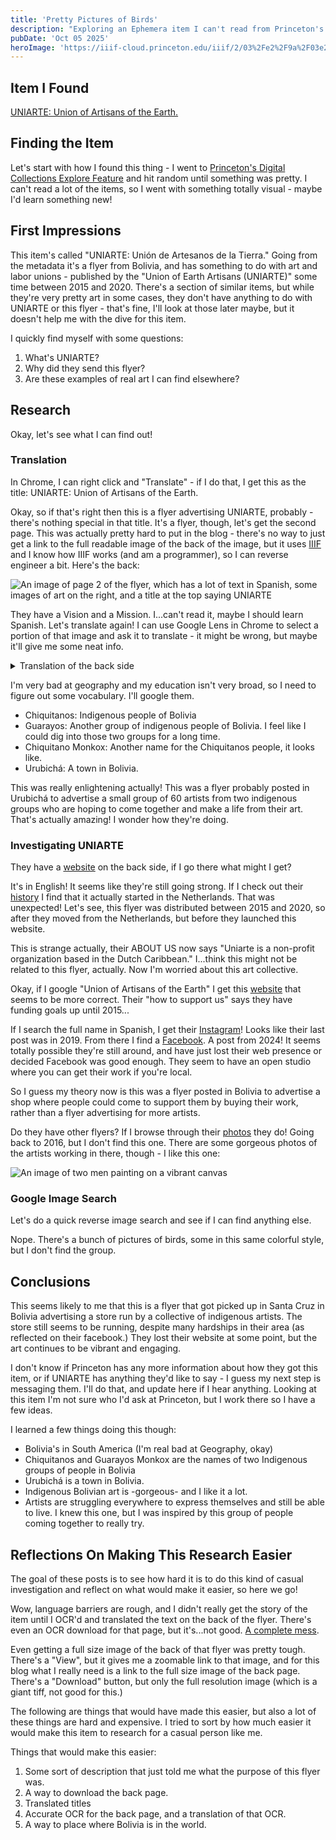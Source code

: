 ```yaml
---
title: 'Pretty Pictures of Birds'
description: "Exploring an Ephemera item I can't read from Princeton's Latin American Ephemera."
pubDate: 'Oct 05 2025'
heroImage: 'https://iiif-cloud.princeton.edu/iiif/2/03%2Fe2%2F9a%2F03e29af6a0a94fb39052ac8677330685%2Fintermediate_file/full/!453,696/0/default.jpg'
---
```


## Item I Found

[UNIARTE: Union of Artisans of the Earth.](https://digital-collections.princeton.edu/i/uniarte-uni%C3%B3n-artesanos-tierra/item/228edc47-3afe-4f27-9638-9cb193141e04)

## Finding the Item

Let's start with how I found this thing - I went to [Princeton's Digital Collections Explore Feature](https://digital-collections.princeton.edu/browse) and hit random until something was pretty. I can't read a lot of the items, so I went with something totally visual - maybe I'd learn something new!

## First Impressions

This item's called "UNIARTE: Unión de Artesanos de la Tierra." Going from the metadata it's a flyer from Bolivia, and has something to do with art and labor unions - published by the "Union of Earth Artisans (UNIARTE)" some time between 2015 and 2020. There's a section of similar items, but while they're very pretty art in some cases, they don't have anything to do with UNIARTE or this flyer - that's fine, I'll look at those later maybe, but it doesn't help me with the dive for this item.

I quickly find myself with some questions:

1. What's UNIARTE?
2. Why did they send this flyer?
3. Are these examples of real art I can find elsewhere?

## Research

Okay, let's see what I can find out!

### Translation

In Chrome, I can right click and "Translate" - if I do that, I get this as the title: UNIARTE: Union of Artisans of the Earth.

Okay, so if that's right then this is a flyer advertising UNIARTE, probably - there's nothing special in that title. It's a flyer, though, let's get the second page. This was actually pretty hard to put in the blog - there's no way to just get a link to the full readable image of the back of the image, but it uses [IIIF](https://iiif.io/) and I know how IIIF works (and am a programmer), so I can reverse engineer a bit. Here's the back:

![An image of page 2 of the flyer, which has a lot of text in Spanish, some images of art on the right, and a title at the top saying UNIARTE](https://iiif-cloud.princeton.edu/iiif/2/4b%2F60%2Fa4%2F4b60a4ba1d3c4d839588d908f70b90c9%2Fintermediate_file/full/,600/0/default.jpg)

They have a Vision and a Mission. I...can't read it, maybe I should learn Spanish. Let's translate again! I can use Google Lens in Chrome to select a portion of that image and ask it to translate - it might be wrong, but maybe it'll give me some neat info.

<details>

<summary>Translation of the back side</summary>

> UNIARTE
>
> The Union of Artisans of the Earth UNIARTE, is an artisan organization with a cultural identity and a vision of social enterprise, founded on November 27, 2004, by a group of young Chiquitanos and Guarayos, which brings together 60 artisans. Legally established with Legal Personality No. 317/05 of September 5, 2005, with headquarters at Calle Charagua No. 37 in the city of Santa Cruz de la Sierra, Bolivia.
>
> This venture arose from a group of young people with artistic experience, brought together by the desire to improve their economic and social situation through their art, forming their own organization and carrying out their activities in an autonomous and self-managed way. With the purpose of supporting training, income generation through the production and solidarity marketing of artisan products, and the defense and dissemination of our cultural identity.
>
> We are a "Cultural Capital" and we want to share our experience, knowledge, and the roots of our lands, which we contribute to this society with the simplest thing, "the love for the beautiful and the useful", generating self-employment and sustainable socioeconomic self-development, inventing a future for our communities through our art. Encouraging creativity, fostering the abilities and self-esteem of young people in particular who migrate to the cities in search of better opportunities and who soon become alienated, devaluing the most precious thing we have.
>
> It is, without a doubt, our contribution as Chiquitano Monkox and Guarayos peoples of Urubichá, in a space where ancestral wisdom and the need for improvement have achieved their vindication as an option for better days for our society.
>
> Vision:
>
> "To be a model and self-sustaining social enterprise, recognized for its cultural identity and social dynamism."
>
> Mission:
>
> "To defend and disseminate our cultural identity and coexistence with nature, through the production and marketing of handicrafts, contributing to the socioeconomic growth and training of our artisans."
</details>

I'm very bad at geography and my education isn't very broad, so I need to figure out some vocabulary. I'll google them.

* Chiquitanos: Indigenous people of Bolivia
* Guarayos: Another group of indigenous people of Bolivia. I feel like I could dig into those two groups for a long time.
* Chiquitano Monkox: Another name for the Chiquitanos people, it looks like.
* Urubichá: A town in Bolivia.

This was really enlightening actually! This was a flyer probably posted in Urubichá to advertise a small group of 60 artists from two indigenous groups who are hoping to come together and make a life from their art. That's actually amazing! I wonder how they're doing.

### Investigating UNIARTE

They have a [website](http://uniarte.org/) on the back side, if I go there what might I get?

It's in English! It seems like they're still going strong. If I check out their [history](https://uniarte.org/about-mission-and-history/) I find that it actually started in the Netherlands. That was unexpected! Let's see, this flyer was distributed between 2015 and 2020, so after they moved from the Netherlands, but before they launched this website.

This is strange actually, their ABOUT US now says "Uniarte is a non-profit organization based in the Dutch Caribbean." I...think this might not be related to this flyer, actually. Now I'm worried about this art collective.

Okay, if I google "Union of Artisans of the Earth" I get this [website](https://uniarte-en.weebly.com/index.html) that seems to be more correct. Their "how to support us" says they have funding goals up until 2015...

If I search the full name in Spanish, I get their [Instagram](https://www.instagram.com/uniartesantacruz/?hl=en)! Looks like their last post was in 2019. From there I find a [Facebook](https://www.facebook.com/uniartesantacruz/). A post from 2024! It seems totally possible they're still around, and have just lost their web presence or decided Facebook was good enough. They seem to have an open studio where you can get their work if you're local.

So I guess my theory now is this was a flyer posted in Bolivia to advertise a shop where people could come to support them by buying their work, rather than a flyer advertising for more artists.

Do they have other flyers? If I browse through their [photos](https://www.facebook.com/uniartesantacruz/photos?locale=es_LA) they do! Going back to 2016, but I don't find this one. There are some gorgeous photos of the artists working in there, though - I like this one:

![An image of two men painting on a vibrant canvas](https://scontent.fhio2-2.fna.fbcdn.net/v/t39.30808-6/494554448_2615394958652236_7493534871875562374_n.jpg?_nc_cat=100&ccb=1-7&_nc_sid=127cfc&_nc_ohc=CU0AKQrk5DkQ7kNvwEdmfA1&_nc_oc=AdnztLnR9lL1j2F67c01FH1yYgXY9RGkERkNqFaI-3QCor_Mn74nzqYY42MTvXUcwO6TZVsuff12SeRpdXEpO5kM&_nc_zt=23&_nc_ht=scontent.fhio2-2.fna&_nc_gid=xzh5qvcqXhTICG5knDwplA&oh=00_AfdQOkmxakwTDfJCawJxW5CMkVt38CUXEGtmCHufcEvAOA&oe=68E8B7D6)

### Google Image Search

Let's do a quick reverse image search and see if I can find anything else.

Nope. There's a bunch of pictures of birds, some in this same colorful style, but I don't find the group.

## Conclusions

This seems likely to me that this is a flyer that got picked up in Santa Cruz in Bolivia advertising a store run by a collective of indigenous artists. The store still seems to be running, despite many hardships in their area (as reflected on their facebook.) They lost their website at some point, but the art continues to be vibrant and engaging.

I don't know if Princeton has any more information about how they got this item, or if UNIARTE has anything they'd like to say - I guess my next step is messaging them. I'll do that, and update here if I hear anything. Looking at this item I'm not sure who I'd ask at Princeton, but I work there so I have a few ideas.

I learned a few things doing this though:

* Bolivia's in South America (I'm real bad at Geography, okay)
* Chiquitanos and Guarayos Monkox are the names of two Indigenous groups of people in Bolivia
* Urubichá is a town in Bolivia.
* Indigenous Bolivian art is -gorgeous- and I like it a lot.
* Artists are struggling everywhere to express themselves and still be able to live. I knew this one, but I was inspired by this group of people coming together to really try.

## Reflections On Making This Research Easier

The goal of these posts is to see how hard it is to do this kind of casual investigation and reflect on what would make it easier, so here we go!

Wow, language barriers are rough, and I didn't really get the story of the item until I OCR'd and translated the text on the back of the flyer. There's even an OCR download for that page, but it's...not good. [A complete mess](https://figgy.princeton.edu/concern/file_sets/9844749a-8000-4c35-865c-3a421678e7da/text).

Even getting a full size image of the back of that flyer was pretty tough. There's a "View", but it gives me a zoomable link to that image, and for this blog what I really need is a link to the full size image of the back page. There's a "Download" button, but only the full resolution image (which is a giant tiff, not good for this.)

The following are things that would have made this easier, but also a lot of these things are hard and expensive. I tried to sort by how much easier it would make this item to research for a casual person like me.

Things that would make this easier:

1. Some sort of description that just told me what the purpose of this flyer was.
1. A way to download the back page.
1. Translated titles
1. Accurate OCR for the back page, and a translation of that OCR.
1. A way to place where Bolivia is in the world.
